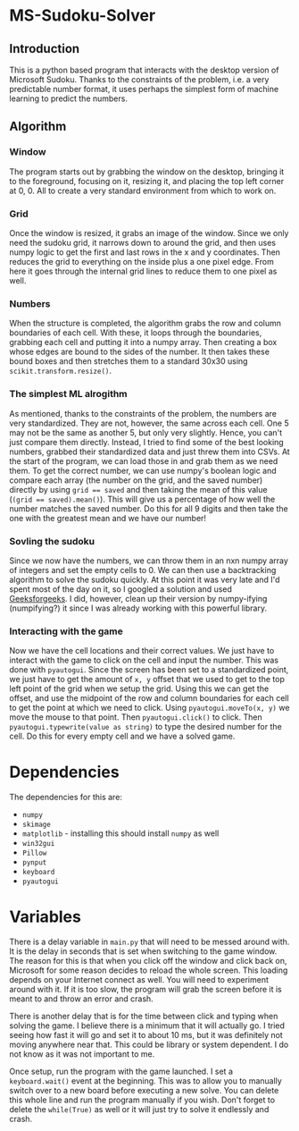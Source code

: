 # MS-Sudoku-Solver

## Introduction

This is a python based program that interacts with the desktop version of Microsoft Sudoku. Thanks to the constraints of the problem, i.e. a very predictable number format, it uses perhaps the simplest form of machine learning to predict the numbers.

## Algorithm

### Window

The program starts out by grabbing the window on the desktop, bringing it to the foreground, focusing on it, resizing it, and placing the top left corner at 0, 0. All to create a very standard environment from which to work on.

### Grid

Once the window is resized, it grabs an image of the window. Since we only need the sudoku grid, it narrows down to around the grid, and then uses numpy logic to get the first and last rows in the x and y coordinates. Then reduces the grid to everything on the inside plus a one pixel edge. From here it goes through the internal grid lines to reduce them to one pixel as well.

### Numbers

When the structure is completed, the algorithm grabs the row and column boundaries of each cell. With these, it loops through the boundaries, grabbing each cell and putting it into a numpy array. Then creating a box whose edges are bound to the sides of the number. It then takes these bound boxes and then stretches them to a standard 30x30 using `scikit.transform.resize()`.

### The simplest ML alrogithm

As mentioned, thanks to the constraints of the problem, the numbers are very standardized. They are not, however, the same across each cell. One 5 may not be the same as another 5, but only very slightly. Hence, you can't just compare them directly. Instead, I tried to find some of the best looking numbers, grabbed their standardized data and just threw them into CSVs. At the start of the program, we can load those in and grab them as we need them. To get the correct number, we can use numpy's boolean logic and compare each array (the number on the grid, and the saved number) directly by using `grid == saved` and then taking the mean of this value (`(grid == saved).mean()`). This will give us a percentage of how well the number matches the saved number. Do this for all 9 digits and then take the one with the greatest mean and we have our number!

### Sovling the sudoku

Since we now have the numbers, we can throw them in an nxn numpy array of integers and set the empty cells to 0. We can then use a backtracking algorithm to solve the sudoku quickly. At this point it was very late and I'd spent most of the day on it, so I googled a solution and used [Geeksforgeeks](https://www.geeksforgeeks.org/sudoku-backtracking-7/). I did, however, clean up their version by numpy-ifying (numpifying?) it since I was already working with this powerful library.

### Interacting with the game

Now we have the cell locations and their correct values. We just have to interact with the game to click on the cell and input the number. This was done with `pyautogui`. Since the screen has been set to a standardized point, we just have to get the amount of `x, y` offset that we used to get to the top left point of the grid when we setup the grid. Using this we can get the offset, and use the midpoint of the row and column boundaries for each cell to get the point at which we need to click. Using `pyautogui.moveTo(x, y)` we move the mouse to that point. Then `pyautogui.click()` to click. Then `pyautogui.typewrite(value as string)` to type the desired number for the cell. Do this for every empty cell and we have a solved game.



# Dependencies

The dependencies for this are:

- `numpy`
- `skimage`
- `matplotlib` - installing this should install `numpy` as well
- `win32gui`
- `Pillow`
- `pynput`
- `keyboard`
- `pyautogui`

# Variables

There is a delay variable in `main.py` that will need to be messed around with. It is the delay in seconds that is set when switching to the game window. The reason for this is that when you click off the window and click back on, Microsoft for some reason decides to reload the whole screen. This loading depends on your Internet connect as well. You will need to experiment around with it. If it is too slow, the program will grab the screen before it is meant to and throw an error and crash.

There is another delay that is for the time between click and typing when solving the game. I believe there is a minimum that it will actually go. I tried seeing how fast it will go and set it to about 10 ms, but it was definitely not moving anywhere near that. This could be library or system dependent. I do not know as it was not important to me.

Once setup, run the program with the game launched. I set a `keyboard.wait()` event at the beginning. This was to allow you to manually switch over to a new board before executing a new solve. You can delete this whole line and run the program manually if you wish. Don't forget to delete the `while(True)` as well or it will just try to solve it endlessly and crash.
